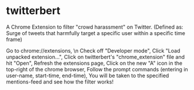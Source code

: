 # twitterbert

A Chrome Extension to filter "crowd harassment" on Twitter. 
(Defined as: Surge of tweets that harmfully target a specific user within a specific time frame)

Go to chrome://extensions, \n
Check off "Developer mode", 
Click "Load unpacked extension...",
Click on twitterbert's "chrome_extension" file and hit "Open",
Refresh the extensions page,
Click on the new "A" icon in the top-right of the chrome browser,
Follow the prompt commands (entering in user-name, start-time, end-time),
You will be taken to the specified mentions-feed and see how the filter works!
